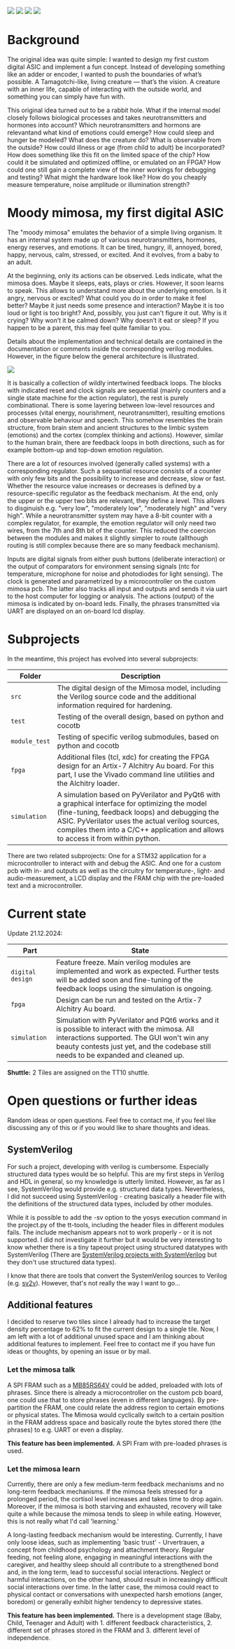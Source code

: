 ![](../../workflows/gds/badge.svg) ![](../../workflows/docs/badge.svg) ![](../../workflows/test/badge.svg) ![](../../workflows/fpga/badge.svg)

# Background

The original idea was quite simple: I wanted to design my first custom digital ASIC and implement a fun concept. Instead of developing something like an adder or encoder, I wanted to push the boundaries of what’s possible. A Tamagotchi-like, living creature — that’s the vision. A creature with an inner life, capable of interacting with the outside world, and something you can simply have fun with. 

This original idea turned out to be a rabbit hole. What if the internal model closely follows biological processes and takes neurotransmitters and hormones into account? Which neurotransmitters and hormons are relevantand what kind of emotions could emerge? How could sleep and hunger be modeled? What does the creature do? What is observable from the outside? How could illness or age (from child to adult) be incorporated? How does something like this fit on the limited space of the chip? How could it be simulated and optimized offline, or emulated on an FPGA? How could one still gain a complete view of the inner workings for debugging and testing? What might the hardware look like? How do you cheaply measure temperature, noise amplitude or illumination strength?


# Moody mimosa, my first digital ASIC

The "moody mimosa" emulates the behavior of a simple living organism. It has an internal system made up of various neurotransmitters, hormones, energy reserves, and emotions. It can be tired, hungry, ill, annoyed, bored, happy, nervous, calm, stressed, or excited. And it evolves, from a baby to an adult. 

At the beginning, only its actions can be observed. Leds indicate, what the mimosa does. Maybe it sleeps, eats, plays or cries. However, it soon learns to speak. This allows to understand more about the underlying emotion. Is it angry, nervous or excited? What could you do in order to make it feel better? Maybe it just needs some presence and interaction? Maybe it is too loud or light is too bright? And, possibly, you just can't figure it out. Why is it crying? Why won’t it be calmed down? Why doesn’t it eat or sleep? If you happen to be a parent, this may feel quite familiar to you.

Details about the implementation and technical details are contained in the documentation or comments inside the corresponding verilog modules. However, in the figure below the general architecture is illustrated. 

![](docs/figs/Mimosa_model_v1.1.png)

It is basically a collection of wildly intertwined feedback loops. The blocks with indicated reset and clock signals are sequential (mainly counters and a single state machine for the action regulator), the rest is purely combinational. There is some layering between low-level resources and processes (vital energy, nourishment, neurotransmitter), resulting emotions and observable behaviour and speech. This somehow resembles the brain structure, from brain stem and ancient structures to the limbic system (emotions) and the cortex (complex thinking and actions). However, similar to the human brain, there are feedback loops in both directions, such as for example bottom-up and top-down emotion regulation. 

There are a lot of resources involved (generally called systems) with a corresponding regulator. Such a sequantial resource consists of a counter with only few bits and the possibility to increase and decrease, slow or fast. Whether the resource value increases or decreases is defined by a resource-specific regulator as the feedback mechanism. At the end, only the upper or the upper two bits are relevant, they define a level. This allows to disginuish e.g. "very low", "moderately low", "moderately high" and "very high". While a neurotransmitter system may have a 8-bit counter with a complex regulator, for example, the emotion regulator will only need two wires, from the 7th and 8th bit of the counter. This reduced the coercion between the modules and makes it slightly simpler to route (allthough routing is still complex because there are so many feedback mechanism). 

Inputs are digital signals from either push buttons (deliberate interaction) or the output of comparators for environment sensing signals (ntc for temperature, microphone for noise and photodiodes for light sensing). The clock is generated and parametrized by a microcontroller on the custom mimosa pcb. The latter also tracks all input and outputs and sends it via uart to the host computer for logging or analysis. The actions (output) of the mimosa is indicated by on-board leds. Finally, the phrases transmitted via UART are displayed on an on-board lcd display. 

# Subprojects 

In the meantime, this project has evolved into several subprojects:

| Folder | Description |
| ------ | ----------- |
| `src`  | The digital design of the Mimosa model, including the Verilog source code and the additional information required for hardening. |
| `test` | Testing of the overall design, based on python and cocotb |
| `module_test`  | Testing of specific verilog submodules, based on python and cocotb |
| `fpga` | Additional files (tcl, xdc) for creating the FPGA design for an Artix-7 Alchitry Au board. For this part, I use the Vivado command line utilities and the Alchitry loader.|
| `simulation` | A simulation based on PyVerilator and PyQt6 with a graphical interface for optimizing the model (fine-tuning, feedback loops) and debugging the ASIC. PyVerilator uses the actual verilog sources, compiles them into a C/C++ application and allows to access it from within python. |

There are two related subprojects: One for a STM32 application for a microcontroller to interact with and debug the ASIC. And one for a custom pcb with in- and outputs as well as the circuitry for temperature-, light- and audio-measurement, a LCD display and the FRAM chip with the pre-loaded text and a microcontroller.


# Current state

Update 21.12.2024:

| Part   | State |
| ------ | ----------- |
| `digital design`  | Feature freeze. Main verilog modules are implemented and work as expected. Further tests will be added soon and fine-tuning of the feedback loops using the simulation is ongoing.  |
| `fpga` | Design can be run and tested on the Artix-7 Alchitry Au board. |
| `simulation` | Simulation with PyVerilator and PQt6 works and it is possible to interact with the mimosa. All interactions supported. The GUI won't win any beauty contests just yet, and the codebase still needs to be expanded and cleaned up. |

**Shuttle:** 2 Tiles are assigned on the TT10 shuttle. 

# Open questions or further ideas

Random ideas or open questions. Feel free to contact me, if you feel like discussing any of this or if you would like to share thoughts and ideas. 

## SystemVerilog

For such a project, developing with verilog is cumbersome. Especially structured data types would be so helpful. This are my first steps in Verilog and HDL in general, so my knowledge is utterly limited. However, as far as I see, SystemVerilog would provide e.g. structured data types. Nevertheless, I did not succeed using SystemVerilog - creating basically a header file with the definitions of the structured data types, included by other modules. 

While it is possible to add the -sv option to the yosys execution command in the project.py of the tt-tools, including the header files in different modules fails. The include mechanism appears not to work properly - or it is not supported. I did not investigate it further but it would be very interesting to know whether there is a tiny tapeout project using structured datatypes with SystemVerilog (There are [SystemVerilog projects with SystemVerilog](https://github.com/yuri-panchul/tt08-adder-with-flow-control/tree/main) but they don't use structured data types). 

I know that there are tools that convert the SystemVerilog sources to Verilog (e.g. [sv2v](https://github.com/zachjs/sv2v)). However, that's not really the way I want to go...

## Additional features

I decided to reserve two tiles since I already had to increase the target density percentage to 62% to fit the current design to a single tile. Now, I am left with a lot of additional unused space and I am thinking about additional features to implement. Feel free to contact me if you have fun ideas or thoughts, by opening an issue or by mail. 

### Let the mimosa talk

A SPI FRAM such as a [MB85RS64V](https://www.fujitsu.com/us/Images/MB85RS64-DS501-00012-5v0-E.pdf) could be added, preloaded with lots of phrases. Since there is already a microcontroller on the custom pcb board, one could use that to store phrases (even in different languages). By pre-partition the FRAM, one could relate the address region to certain emotions or physical states. The Mimosa would cyclically switch to a certain position in the FRAM address space and basically route the bytes stored there (the phrases) to e.g. UART or even a display. 

**This feature has been implemented.** A SPI Fram with pre-loaded phrases is used. 

### Let the mimosa learn

Currently, there are only a few medium-term feedback mechanisms and no long-term feedback mechanisms. If the mimosa feels stressed for a prolonged period, the cortisol level increases and takes time to drop again. Moreover, if the mimosa is both starving and exhausted, recovery will take quite a while because the mimosa tends to sleep in while eating. However, this is not really what I'd call 'learning.' 

A long-lasting feedback mechanism would be interesting. Currently, I have only loose ideas, such as implementing 'basic trust' - Urvertrauen, a concept from childhood psychology and attachment theory. Regular feeding, not feeling alone, engaging in meaningful interactions with the caregiver, and healthy sleep should all contribute to a strengthened bond and, in the long term, lead to successful social interactions. Neglect or harmful interactions, on the other hand, should result in increasingly difficult social interactions over time. In the latter case, the mimosa could react to physical contact or conversations with unexpected harsh emotions (anger, boredom) or generally exhibit higher tendency to depressive states.

**This feature has been implemented.** There is a development stage (Baby, Child, Teenager and Adult) with 1. different feedback characteristics, 2. different set of phrases stored in the FRAM and 3. different level of independence. 